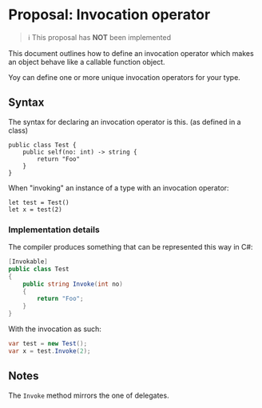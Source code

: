 # Proposal: Invocation operator

> ℹ️ This proposal has **NOT** been implemented

This document outlines how to define an invocation operator which makes an object behave like a callable function object.

Yoy can define one or more unique invocation operators for your type.

## Syntax

The syntax for declaring an invocation operator is this. (as defined in a class)

```raven
public class Test {
    public self(no: int) -> string {
        return "Foo"
    }
}
```

When "invoking" an instance of a type with an invocation operator:

```raven
let test = Test()
let x = test(2)
```

### Implementation details

The compiler produces something that can be represented this way in C#:

```csharp
[Invokable]
public class Test 
{
    public string Invoke(int no) 
    {
        return "Foo";
    }
}
```

With the invocation as such:

```csharp
var test = new Test();
var x = test.Invoke(2);
```

## Notes

The `Invoke` method mirrors the one of delegates.